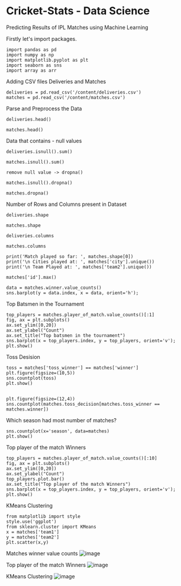 # Cricket-Stats - Data Science 
Predicting Results of IPL Matches using Machine Learning

 Firstly let's import packages.

``` 
import pandas as pd
import numpy as np
import matplotlib.pyplot as plt
import seaborn as sns
import array as arr
```

 Adding CSV files Deliveries and Matches

```
deliveries = pd.read_csv('/content/deliveries.csv')
matches = pd.read_csv('/content/matches.csv')

```

 Parse and Preprocess the Data

```
deliveries.head()

matches.head()

```

 Data that contains - null values

```
deliveries.isnull().sum()

matches.isnull().sum()

remove null value -> dropna()

matches.isnull().dropna()

matches.dropna()

```

 Number of Rows and Columns present in Dataset

```
deliveries.shape

matches.shape

deliveries.columns

matches.columns

print('Match played so far: ', matches.shape[0])
print('\n Cities played at: ', matches['city'].unique())
print('\n Team Played at: ', matches['team2'].unique())

matches['id'].max()

data = matches.winner.value_counts()
sns.barplot(y = data.index, x = data, orient='h');

```

 Top Batsmen in the Tournament

```
top_players = matches.player_of_match.value_counts()[:1]
fig, ax = plt.subplots()
ax.set_ylim([0,20])
ax.set_ylabel("Count")
ax.set_title("Top batsmen in the tournament")
sns.barplot(x = top_players.index, y = top_players, orient='v');
plt.show()

```

 Toss Desision

```
toss = matches['toss_winner'] == matches['winner']
plt.figure(figsize=(10,5))
sns.countplot(toss)
plt.show()


plt.figure(figsize=(12,4))
sns.countplot(matches.toss_decision[matches.toss_winner == matches.winner])

```

 Which season had most number of matches?

```
sns.countplot(x='season', data=matches)
plt.show()

```

 Top player of the match Winners

```
top_players = matches.player_of_match.value_counts()[:10]
fig, ax = plt.subplots()
ax.set_ylim([0,20])
ax.set_ylabel("Count")
top_players.plot.bar()
ax.set_title("Top player of the match Winners")
sns.barplot(x = top_players.index, y = top_players, orient='v');
plt.show()

```

 KMeans Clustering 

```
from matplotlib import style
style.use('ggplot')
from sklearn.cluster import KMeans
x = matches['team1']
y = matches['team2']
plt.scatter(x,y)

```

Matches winner value counts
![image](https://user-images.githubusercontent.com/78689154/200138456-b3197d88-c5c5-4642-93b0-a4ee4c66d34f.png)

Top player of the match Winners
![image](https://user-images.githubusercontent.com/78689154/200138477-46ab3ed1-11de-4826-a564-fbd6a4c6e0e6.png)

KMeans Clustering 
![image](https://user-images.githubusercontent.com/78689154/200138501-811b3dba-1a76-4132-be30-947cc8842d86.png)



















